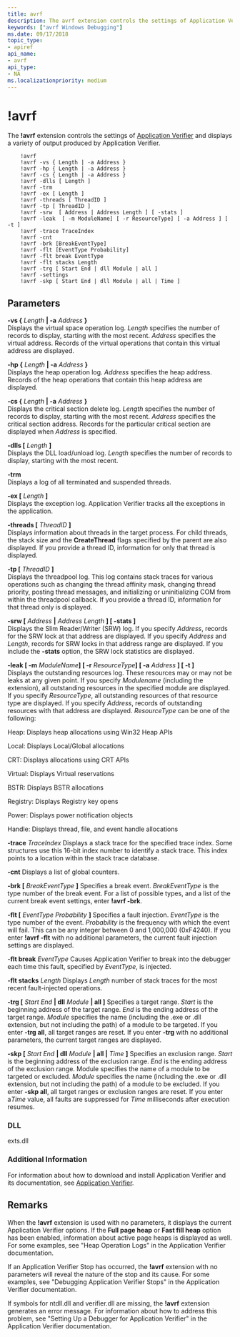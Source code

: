 ```yaml
---
title: avrf
description: The avrf extension controls the settings of Application Verifier and displays a variety of output produced by Application Verifier.
keywords: ["avrf Windows Debugging"]
ms.date: 09/17/2018
topic_type:
- apiref
api_name:
- avrf
api_type:
- NA
ms.localizationpriority: medium
---
```


# !avrf


The **!avrf** extension controls the settings of [Application Verifier](../devtest/application-verifier.md) and displays a variety of output produced by Application Verifier.

```dbgcmd
    !avrf
    !avrf -vs { Length | -a Address }
    !avrf -hp { Length | -a Address }
    !avrf -cs { Length | -a Address }
    !avrf -dlls [ Length ]
    !avrf -trm
    !avrf -ex [ Length ] 
    !avrf -threads [ ThreadID ]
    !avrf -tp [ ThreadID ]
    !avrf -srw  [ Address | Address Length ] [ -stats ]
    !avrf -leak  [ -m ModuleName] [ -r ResourceType] [ -a Address ] [ -t ]
    !avrf -trace TraceIndex 
    !avrf -cnt
    !avrf -brk [BreakEventType]  
    !avrf -flt [EventType Probability] 
    !avrf -flt break EventType 
    !avrf -flt stacks Length 
    !avrf -trg [ Start End | dll Module | all ] 
    !avrf -settings 
    !avrf -skp [ Start End | dll Module | all | Time ] 
```

## <span id="ddk__avrf_dbg"></span><span id="DDK__AVRF_DBG"></span>Parameters


<span id="-vs___Length___-a_Address__"></span><span id="-vs___length___-a_address__"></span><span id="-VS___LENGTH___-A_ADDRESS__"></span>**-vs {** *Length* **\| -a** *Address* **}**  
Displays the virtual space operation log. *Length* specifies the number of records to display, starting with the most recent. *Address* specifies the virtual address. Records of the virtual operations that contain this virtual address are displayed.

<span id="-hp___Length___-a_Address__"></span><span id="-hp___length___-a_address__"></span><span id="-HP___LENGTH___-A_ADDRESS__"></span>**-hp {** *Length* **\| -a** *Address* **}**  
Displays the heap operation log. *Address* specifies the heap address. Records of the heap operations that contain this heap address are displayed.

<span id="-cs___Length___-a_Address__"></span><span id="-cs___length___-a_address__"></span><span id="-CS___LENGTH___-A_ADDRESS__"></span>**-cs {** *Length* **\| -a** *Address* **}**  
Displays the critical section delete log. *Length* specifies the number of records to display, starting with the most recent. *Address* specifies the critical section address. Records for the particular critical section are displayed when *Address* is specified.

<span id="-dlls___Length__"></span><span id="-dlls___length__"></span><span id="-DLLS___LENGTH__"></span>**-dlls \[** *Length* **\]**  
Displays the DLL load/unload log. *Length* specifies the number of records to display, starting with the most recent.

<span id="-trm"></span><span id="-TRM"></span>**-trm**  
Displays a log of all terminated and suspended threads.

<span id="-ex___Length__"></span><span id="-ex___length__"></span><span id="-EX___LENGTH__"></span>**-ex \[** *Length* **\]**  
Displays the exception log. Application Verifier tracks all the exceptions in the application.

<span id="-threads___ThreadID__"></span><span id="-threads___threadid__"></span><span id="-THREADS___THREADID__"></span>**-threads \[** *ThreadID* **\]**  
Displays information about threads in the target process. For child threads, the stack size and the **CreateThread** flags specified by the parent are also displayed. If you provide a thread ID, information for only that thread is displayed.

<span id="-tp___ThreadID___"></span><span id="-tp___threadid___"></span><span id="-TP___THREADID___"></span>**-tp \[** *ThreadID* **\]**   
Displays the threadpool log. This log contains stack traces for various operations such as changing the thread affinity mask, changing thread priority, posting thread messages, and initializing or uninitializing COM from within the threadpool callback. If you provide a thread ID, information for that thread only is displayed.

<span id="-srw____Address___Address_Length_____-stats___"></span><span id="-srw____address___address_length_____-stats___"></span><span id="-SRW____ADDRESS___ADDRESS_LENGTH_____-STATS___"></span>**-srw \[** *Address* **\|** *Address Length* **\] \[ -stats \]**   
Displays the Slim Reader/Writer (SRW) log. If you specify *Address*, records for the SRW lock at that address are displayed. If you specify *Address* and *Length*, records for SRW locks in that address range are displayed. If you include the **-stats** option, the SRW lock statistics are displayed.

<span id="-leak___-m_ModuleName____-r_ResourceType____-a_Address_____-t___"></span><span id="-leak___-m_modulename____-r_resourcetype____-a_address_____-t___"></span><span id="-LEAK___-M_MODULENAME____-R_RESOURCETYPE____-A_ADDRESS_____-T___"></span>**-leak \[ -m** <em>ModuleName</em>**\] \[ -r** <em>ResourceType</em>**\] \[ -a** *Address* **\] \[ -t \]**   
Displays the outstanding resources log. These resources may or may not be leaks at any given point. If you specify *Modulename* (including the extension), all outstanding resources in the specified module are displayed. If you specify *ResourceType*, all outstanding resources of that resource type are displayed. If you specify *Address*, records of outstanding resources with that address are displayed. *ResourceType* can be one of the following:

Heap: Displays heap allocations using Win32 Heap APIs

Local: Displays Local/Global allocations

CRT: Displays allocations using CRT APIs

Virtual: Displays Virtual reservations

BSTR: Displays BSTR allocations

Registry: Displays Registry key opens

Power: Displays power notification objects

Handle: Displays thread, file, and event handle allocations

<span id="-trace_TraceIndex"></span><span id="-trace_traceindex"></span><span id="-TRACE_TRACEINDEX"></span>**-trace** *TraceIndex*
Displays a stack trace for the specified trace index. Some structures use this 16-bit index number to identify a stack trace. This index points to a location within the stack trace database.

<span id="-cnt"></span><span id="-CNT"></span>**-cnt**
Displays a list of global counters.

<span id="-brk___BreakEventType__"></span><span id="-brk___breakeventtype__"></span><span id="-BRK___BREAKEVENTTYPE__"></span>**-brk \[** *BreakEventType* **\]**
Specifies a break event. *BreakEventType* is the type number of the break event. For a list of possible types, and a list of the current break event settings, enter **!avrf -brk**.

<span id="-flt___EventType_Probability__"></span><span id="-flt___eventtype_probability__"></span><span id="-FLT___EVENTTYPE_PROBABILITY__"></span>**-flt \[** *EventType Probability* **\]**
Specifies a fault injection. *EventType* is the type number of the event. *Probability* is the frequency with which the event will fail. This can be any integer between 0 and 1,000,000 (0xF4240). If you enter **!avrf -flt** with no additional parameters, the current fault injection settings are displayed.

<span id="-flt_break_EventType"></span><span id="-flt_break_eventtype"></span><span id="-FLT_BREAK_EVENTTYPE"></span>-**flt break** *EventType*
Causes Application Verifier to break into the debugger each time this fault, specified by *EventType*, is injected.

<span id="-flt_stacks_Length"></span><span id="-flt_stacks_length"></span><span id="-FLT_STACKS_LENGTH"></span>**-flt stacks** *Length*
Displays *Length* number of stack traces for the most recent fault-injected operations.

<span id="-trg___Start_End___dll_Module___all____"></span><span id="-trg___start_end___dll_module___all____"></span><span id="-TRG___START_END___DLL_MODULE___ALL____"></span>**-trg \[** *Start End* **\| dll** *Module* **\| all \]**
Specifies a target range. *Start* is the beginning address of the target range. *End* is the ending address of the target range. *Module* specifies the name (including the .exe or .dll extension, but not including the path) of a module to be targeted. If you enter **-trg all**, all target ranges are reset. If you enter **-trg** with no additional parameters, the current target ranges are displayed.

<span id="-skp___Start_End___dll_Module___all___Time____"></span><span id="-skp___start_end___dll_module___all___time____"></span><span id="-SKP___START_END___DLL_MODULE___ALL___TIME____"></span>**-skp \[** *Start End* **\| dll** *Module* **\| all \|** *Time* **\]**
Specifies an exclusion range. *Start* is the beginning address of the exclusion range. *End* is the ending address of the exclusion range. Module specifies the name of a module to be targeted or excluded. *Module* specifies the name (including the .exe or .dll extension, but not including the path) of a module to be excluded. If you enter **-skp all**, all target ranges or exclusion ranges are reset. If you enter a*Time* value, all faults are suppressed for *Time* milliseconds after execution resumes.

### <span id="DLL"></span><span id="dll"></span>DLL

exts.dll

### <span id="Additional_Information"></span><span id="additional_information"></span><span id="ADDITIONAL_INFORMATION"></span>Additional Information

For information about how to download and install Application Verifier and its documentation, see [Application Verifier](../devtest/application-verifier.md).

Remarks
-------

When the **!avrf** extension is used with no parameters, it displays the current Application Verifier options. If the **Full page heap** or **Fast fill heap** option has been enabled, information about active page heaps is displayed as well. For some examples, see "Heap Operation Logs" in the Application Verifier documentation.

If an Application Verifier Stop has occurred, the **!avrf** extension with no parameters will reveal the nature of the stop and its cause. For some examples, see "Debugging Application Verifier Stops" in the Application Verifier documentation.

If symbols for ntdll.dll and verifier.dll are missing, the **!avrf** extension generates an error message. For information about how to address this problem, see "Setting Up a Debugger for Application Verifier" in the Application Verifier documentation.
